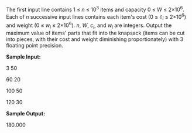 The first input line contains 1 &le; <i>n</i> &le; 10<sup>3</sup> items and 
capacity 0 &le; <i>W</i> &le; 2&times;10<sup>6</sup>.
Each of <i>n</i> successive input lines contains each item's cost (0 &le; <i>c<sub>i</sub></i> &le; 2&times;10<sup>6</sup>) and weight (0 &le; <i>w<sub>i</sub></i> &le; 2&times;10<sup>6</sup>). <i>n</i>,  <i>W</i>, <i>c<sub>i</sub></i>, and <i>w<sub>i</sub></i> are integers.
Output the maximum value of items' parts that fit into the knapsack (items can be cut into pieces, with their cost and weight diminishing proportionately) with 3 floating point precision.

<b>Sample Input:</b>

3 50

60 20

100 50

120 30

<b>Sample Output:</b>

180.000
